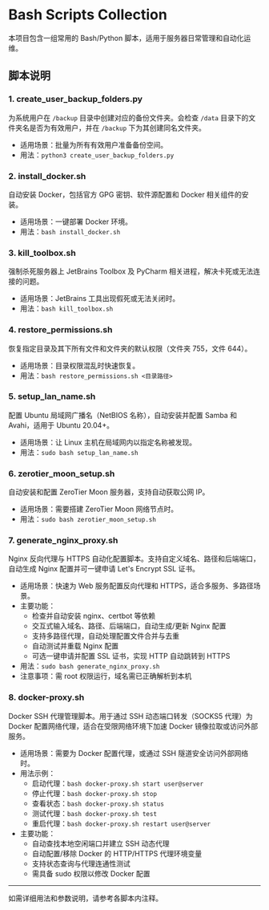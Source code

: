 # Bash Scripts Collection

本项目包含一组常用的 Bash/Python 脚本，适用于服务器日常管理和自动化运维。

## 脚本说明

### 1. create_user_backup_folders.py
为系统用户在 `/backup` 目录中创建对应的备份文件夹。会检查 `/data` 目录下的文件夹名是否为有效用户，并在 `/backup` 下为其创建同名文件夹。
- 适用场景：批量为所有有效用户准备备份空间。
- 用法：`python3 create_user_backup_folders.py`

### 2. install_docker.sh
自动安装 Docker，包括官方 GPG 密钥、软件源配置和 Docker 相关组件的安装。
- 适用场景：一键部署 Docker 环境。
- 用法：`bash install_docker.sh`

### 3. kill_toolbox.sh
强制杀死服务器上 JetBrains Toolbox 及 PyCharm 相关进程，解决卡死或无法连接的问题。
- 适用场景：JetBrains 工具出现假死或无法关闭时。
- 用法：`bash kill_toolbox.sh`

### 4. restore_permissions.sh
恢复指定目录及其下所有文件和文件夹的默认权限（文件夹 755，文件 644）。
- 适用场景：目录权限混乱时快速恢复。
- 用法：`bash restore_permissions.sh <目录路径>`

### 5. setup_lan_name.sh
配置 Ubuntu 局域网广播名（NetBIOS 名称），自动安装并配置 Samba 和 Avahi，适用于 Ubuntu 20.04+。
- 适用场景：让 Linux 主机在局域网内以指定名称被发现。
- 用法：`sudo bash setup_lan_name.sh`

### 6. zerotier_moon_setup.sh
自动安装和配置 ZeroTier Moon 服务器，支持自动获取公网 IP。
- 适用场景：需要搭建 ZeroTier Moon 网络节点时。
- 用法：`sudo bash zerotier_moon_setup.sh`

### 7. generate_nginx_proxy.sh
Nginx 反向代理与 HTTPS 自动化配置脚本。支持自定义域名、路径和后端端口，自动生成 Nginx 配置并可一键申请 Let's Encrypt SSL 证书。
- 适用场景：快速为 Web 服务配置反向代理和 HTTPS，适合多服务、多路径场景。
- 主要功能：
  - 检查并自动安装 nginx、certbot 等依赖
  - 交互式输入域名、路径、后端端口，自动生成/更新 Nginx 配置
  - 支持多路径代理，自动处理配置文件合并与去重
  - 自动测试并重载 Nginx 配置
  - 可选一键申请并配置 SSL 证书，实现 HTTP 自动跳转到 HTTPS
- 用法：`sudo bash generate_nginx_proxy.sh`
- 注意事项：需 root 权限运行，域名需已正确解析到本机

### 8. docker-proxy.sh
Docker SSH 代理管理脚本。用于通过 SSH 动态端口转发（SOCKS5 代理）为 Docker 配置网络代理，适合在受限网络环境下加速 Docker 镜像拉取或访问外部服务。
- 适用场景：需要为 Docker 配置代理，或通过 SSH 隧道安全访问外部网络时。
- 用法示例：
  - 启动代理：`bash docker-proxy.sh start user@server`
  - 停止代理：`bash docker-proxy.sh stop`
  - 查看状态：`bash docker-proxy.sh status`
  - 测试代理：`bash docker-proxy.sh test`
  - 重启代理：`bash docker-proxy.sh restart user@server`
- 主要功能：
  - 自动查找本地空闲端口并建立 SSH 动态代理
  - 自动配置/移除 Docker 的 HTTP/HTTPS 代理环境变量
  - 支持状态查询与代理连通性测试
  - 需具备 sudo 权限以修改 Docker 配置

---

如需详细用法和参数说明，请参考各脚本内注释。
